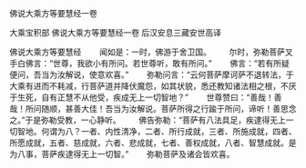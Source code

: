 佛说大乘方等要慧经一卷


大乘宝积部
佛说大乘方等要慧经一卷
后汉安息三藏安世高译


佛说大乘方等要慧经
　　闻如是：一时，佛游于舍卫国。
　　尔时，弥勒菩萨叉手白佛言：“世尊，我欲小有所问。若世尊听，敢有所问。”
　　佛言：“若有所疑便问，吾当为汝解说，使意欢喜。”
　　弥勒问言：“云何菩萨摩诃萨不退转法，于大乘有进而不耗减，行菩萨道并降伏魔怨，如其状貌，悉还教知诸法相之根，不厌于生死，自有正慧不从他受，疾成无上一切智地？”
　　世尊赞曰：“善哉！善哉！所问随顺，甚善大佳！吾当为汝解说。菩萨所得之行踰于所问，谛听！善思念之。”于是弥勒受教，一心静听。
　　佛告弥勒：“菩萨有八法具足，疾逮得无上一切智地。何谓为八？一者、内性清净，二者、所行成就，三者、所施成就，四者、所愿成就，五者、慈成就，六者、悲成就，七者、善权成就，八者、智慧成就。是为八事，菩萨疾逮得无上一切智。”
　　弥勒菩萨及诸会皆欢喜。

 
